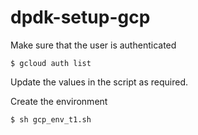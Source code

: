 # dpdk-setup-gcp

Make sure that the user is authenticated
```
$ gcloud auth list
```
Update the values in the script as required.

Create the environment
```
$ sh gcp_env_t1.sh 
```